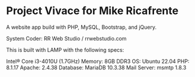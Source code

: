 # Project Vivace for Mike Ricafrente

A website app build with PHP, MySQL, Bootstrap, and jQuery.

System Coder: RR Web Studio / rrwebstudio.com

This is built with LAMP with the following specs:

Intel®️ Core i3-4010U (1.7GHz)
Memory: 8GB DDR3
OS: Ubuntu 22.04
PHP: 8.1.17
Apache: 2.4.38
Database: MariaDB 10.3.38
Mail Server: msmtp 1.8.3


